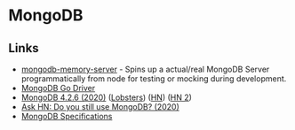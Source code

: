 # MongoDB

## Links

* [mongodb-memory-server](https://github.com/nodkz/mongodb-memory-server) - Spins up a actual/real MongoDB Server programmatically from node for testing or mocking during development.
* [MongoDB Go Driver](https://github.com/mongodb/mongo-go-driver)
* [MongoDB 4.2.6 \(2020\)](http://jepsen.io/analyses/mongodb-4.2.6) \([Lobsters](https://lobste.rs/s/eqcebc/jepsen_mongodb_4_2_6)\) \([HN](https://news.ycombinator.com/item?id=23191439)\) \([HN 2](https://news.ycombinator.com/item?id=23290844)\)
* [Ask HN: Do you still use MongoDB? \(2020\)](https://news.ycombinator.com/item?id=23270429)
* [MongoDB Specifications](https://github.com/mongodb/specifications)

